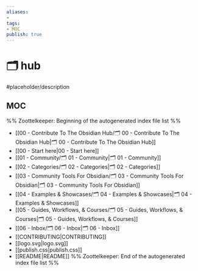 ```yaml
---
aliases:
- 
tags:
- MOC
publish: true
---
```


# 🗂️ hub

#placeholder/description 

## MOC

%% Zoottelkeeper: Beginning of the autogenerated index file list  %%
-  [[00 - Contribute To The Obsidian Hub/🗂️ 00 - Contribute To The Obsidian Hub|🗂️ 00 - Contribute To The Obsidian Hub]]
-  [[00 - Start here|00 - Start here]]
-  [[01 - Community/🗂️ 01 - Community|🗂️ 01 - Community]]
-  [[02 - Categories/🗂️ 02 - Categories|🗂️ 02 - Categories]]
-  [[03 - Community Tools For Obsidian/🗂️ 03 - Community Tools For Obsidian|🗂️ 03 - Community Tools For Obsidian]]
-  [[04 - Examples & Showcases/🗂️ 04 - Examples & Showcases|🗂️ 04 - Examples & Showcases]]
-  [[05 - Guides, Workflows, & Courses/🗂️ 05 - Guides, Workflows, & Courses|🗂️ 05 - Guides, Workflows, & Courses]]
-  [[06 - Inbox/🗂️ 06 - Inbox|🗂️ 06 - Inbox]]
-  [[CONTRIBUTING|CONTRIBUTING]]
-  [[logo.svg|logo.svg]]
-  [[publish.css|publish.css]]
-  [[README|README]]
%% Zoottelkeeper: End of the autogenerated index file list  %%
